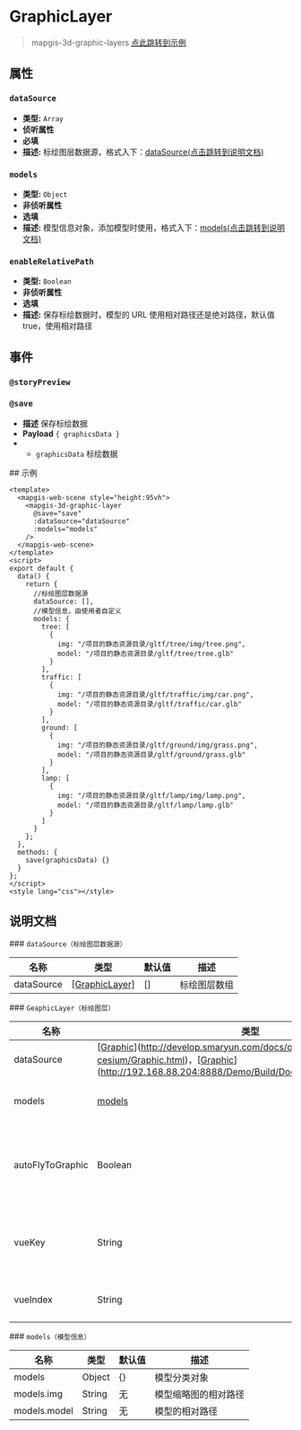 # GraphicLayer

> mapgis-3d-graphic-layers
> [点此跳转到示例](#example)

## 属性

### `dataSource`

- **类型:** `Array`
- **侦听属性**
- **必填**
- **描述:** 标绘图层数据源，格式入下：[dataSource(点击跳转到说明文档)](#dataSource)

### `models`

- **类型:** `Object`
- **非侦听属性**
- **选填**
- **描述:** 模型信息对象，添加模型时使用，格式入下：[models(点击跳转到说明文档)](#modelObj)

### `enableRelativePath`

- **类型:** `Boolean`
- **非侦听属性**
- **选填**
- **描述:** 保存标绘数据时，模型的 URL 使用相对路径还是绝对路径，默认值 true，使用相对路径

## 事件

### `@storyPreview`

### `@save`

- **描述** 保存标绘数据
- **Payload** `{ graphicsData }`
- - `graphicsData` 标绘数据

<span id="example">## 示例</span>

```vue
<template>
  <mapgis-web-scene style="height:95vh">
    <mapgis-3d-graphic-layer
      @save="save"
      :dataSource="dataSource"
      :models="models"
    />
  </mapgis-web-scene>
</template>
<script>
export default {
  data() {
    return {
      //标绘图层数据源
      dataSource: [],
      //模型信息，由使用者自定义
      models: {
        tree: [
          {
            img: "/项目的静态资源目录/gltf/tree/img/tree.png",
            model: "/项目的静态资源目录/gltf/tree/tree.glb"
          }
        ],
        traffic: [
          {
            img: "/项目的静态资源目录/gltf/traffic/img/car.png",
            model: "/项目的静态资源目录/gltf/traffic/car.glb"
          }
        ],
        ground: [
          {
            img: "/项目的静态资源目录/gltf/ground/img/grass.png",
            model: "/项目的静态资源目录/gltf/ground/grass.glb"
          }
        ],
        lamp: [
          {
            img: "/项目的静态资源目录/gltf/lamp/img/lamp.png",
            model: "/项目的静态资源目录/gltf/lamp/lamp.glb"
          }
        ]
      }
    };
  },
  methods: {
    save(graphicsData) {}
  }
};
</script>
<style lang="css"></style>
```

## 说明文档

<span id="dataSource">### `dataSource（标绘图层数据源）`</span>

| 名称       | 类型                            | 默认值 | 描述         |
| ---------- | ------------------------------- | ------ | ------------ |
| dataSource | [[GraphicLayer]](#GraphicLayer) | []     | 标绘图层数组 |

<span id="GraphicLayer">### `GeaphicLayer（标绘图层）`</span>

| 名称             | 类型                                                                                                                                                                               | 默认值        | 描述                                                   |
| ---------------- | ---------------------------------------------------------------------------------------------------------------------------------------------------------------------------------- | ------------- | ------------------------------------------------------ |
| dataSource       | [[Graphic](司马云地址)](http://develop.smaryun.com/docs/other/mapgis-cesium/Graphic.html)，[[Graphic](内网地址)](http://192.168.88.204:8888/Demo/Build/Documentation/Graphic.html) | []            | 标绘对象数组                                           |
| models           | [models](#modelObj)                                                                                                                                                                | {}            | 模型信息对象，添加模型时使用                           |
| autoFlyToGraphic | Boolean                                                                                                                                                                            | true          | 双击标绘列表，编辑标绘对象时，是否自动飞到该标绘对象处 |
| vueKey           | String                                                                                                                                                                             | default       | vueKey，唯一标识一个 Cesium 球体，分屏时使用           |
| vueIndex         | String                                                                                                                                                                             | Math.random() | vueIndex，唯一标识一个标绘图层                         |

<span id="modelObj">### `models（模型信息）`</span>

| 名称         | 类型   | 默认值 | 描述                 |
| ------------ | ------ | ------ | -------------------- |
| models       | Object | {}     | 模型分类对象         |
| models.img   | String | 无     | 模型缩略图的相对路径 |
| models.model | String | 无     | 模型的相对路径       |
